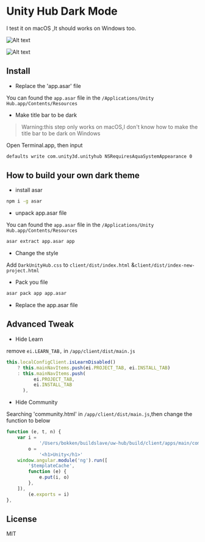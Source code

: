 # Unity Hub Dark Mode

I test it on macOS ,It should works on Windows too.

![Alt text](./images/image1.png)

![Alt text](./images/image2.png)

## Install

- Replace the 'app.asar' file

You can found the `app.asar` file in the `/Applications/Unity Hub.app/Contents/Resources`

- Make title bar to be dark 

> Warning:this step only works on macOS,I don't know how to make the title bar to be dark on Windows

Open Terminal.app, then input

```bash
defaults write com.unity3d.unityhub NSRequiresAquaSystemAppearance 0
```

## How to build your own dark theme

- install asar

```bash
npm i -g asar
```

- unpack app.asar file

You can found the `app.asar` file in the `/Applications/Unity Hub.app/Contents/Resources`

```bash
asar extract app.asar app
```

- Change the style

Add `DarkUnityHub.css` to `client/dist/index.html` &`client/dist/index-new-project.html`

- Pack you file

```bash
asar pack app app.asar
```

- Replace the app.asar file

## Advanced Tweak

- Hide Learn

remove `ei.LEARN_TAB,` in `/app/client/dist/main.js`

```js
this.localConfigClient.isLearnDisabled()
    ? this.mainNavItems.push(ei.PROJECT_TAB, ei.INSTALL_TAB)
    : this.mainNavItems.push(
          ei.PROJECT_TAB,
          ei.INSTALL_TAB
      ),
```

- Hide Community

Searching 'community.html' in `/app/client/dist/main.js`,then change the function to below

```js
function (e, t, n) {
    var i =
            '/Users/bokken/buildslave/uw-hub/build/client/apps/main/components/community/community.html',
        o =
            '<h1>Unity</h1>'
    window.angular.module('ng').run([
        '$templateCache',
        function (e) {
            e.put(i, o)
        },
    ]),
        (e.exports = i)
},
```

## License

MIT
